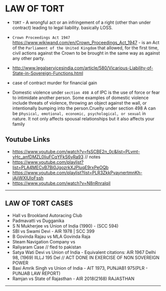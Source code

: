  # LAW OF TORT

- `TORT` - A wrongful act or an infringement of a right (other than under contract) leading to legal liability. basically LOSS.


- `Crown Proceedings Act 1947` https://www.wikiwand.com/en/Crown_Proceedings_Act_1947 -   is an Act of the `Parliament of the United Kingdom` that allowed, for the first time, civil actions against the Crown to be brought in the same way as against any other party.

- http://www.legalservicesindia.com/article/580/Vicarious-Liability-of-State-in-Sovereign-Functions.html

- case of contract murder for financial gain

- Domestic violence under `section 498 A` of IPC is the use of force or fear to intimidate another person. Some examples of domestic violence include threats of violence, throwing an object against the wall, or intentionally bumping into the person.Cruelty under section 498 A can be p`hysical, emotional, economic, psychological, or sexual` in nature. It not only affects spousal relationships but it also affects your family







## Youtube Links

- https://www.youtube.com/watch?v=fsSCBE2n_0c&list=PLvmt-yHc_anfDMZL0liuFCqYFkS6yRa93 // notes
- https://www.youtube.com/playlist?list=PLA4MECyB7Bi0JgozrkXJPluqE9rxPeOQb
- https://www.youtube.com/playlist?list=PLR3ZkkPvaynertmnKh-jAjiWXlUloFssh
- https://www.youtube.com/watch?v=N8nRnralqiI

-----------

## LAW OF TORT CASES 

- Hall vs Brookland Autoracing Club
- Padmavatti vs Dugganika
- S N Mukherjee vs Union of India (1990) - (SCC 594)
- SBI vs Swami Devi  - AIR 1978 | SCC 399
- B Govinda Rajau vs MLA Govinda Raja
- Steam Navigation Company vs 
- Raliyaram Case // fled to pakistan
- Satya Wati Devi vs Union of India  - Equivalent citations: AIR 1967 Delhi 98, (1969) IILLJ 195 Del // ACT DONE IN EXERCISE OF NON SOVEREIGN POWER
- Baxi Amrik Singh vs Union of India  - AIT 1973, PUNJAB1 975(PLR - PUNJAB LAW REPORT)
- Ramjan vs State of Rajasthan  - AIR 2018(2168) RAJASTHAN

--------------